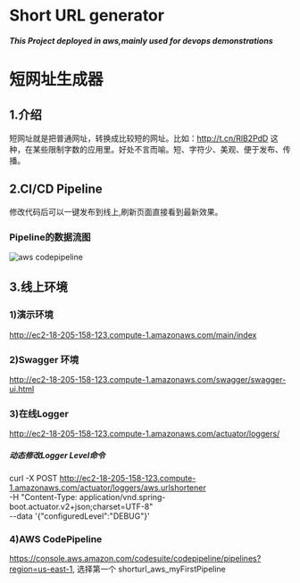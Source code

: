 # Short URL generator
##### This Project deployed in aws,mainly used for devops demonstrations

# 短网址生成器

## 1.介绍

短网址就是把普通网址，转换成比较短的网址。比如：http://t.cn/RlB2PdD 这种，在某些限制字数的应用里。好处不言而喻。短、字符少、美观、便于发布、传播。

## 2.CI/CD Pipeline

修改代码后可以一键发布到线上,刷新页面直接看到最新效果。

### Pipeline的数据流图

 ![aws codepipeline](https://github.com/sunwayjiao/urlshorten/blob/master/Pipeline.png)

## 3.线上环境

### 1)演示环境

http://ec2-18-205-158-123.compute-1.amazonaws.com/main/index

### 2)Swagger 环境

http://ec2-18-205-158-123.compute-1.amazonaws.com/swagger/swagger-ui.html

### 3)在线Logger

http://ec2-18-205-158-123.compute-1.amazonaws.com/actuator/loggers/

##### 动态修改Logger Level命令

curl -X POST http://ec2-18-205-158-123.compute-1.amazonaws.com/actuator/loggers/aws.urlshortener \
-H "Content-Type: application/vnd.spring-boot.actuator.v2+json;charset=UTF-8" \
--data '{"configuredLevel":"DEBUG"}'

### 4)AWS CodePipeline

https://console.aws.amazon.com/codesuite/codepipeline/pipelines?region=us-east-1,
选择第一个 shorturl_aws_myFirstPipeline


